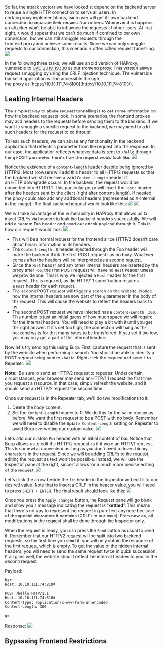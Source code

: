 So far, the attack vectors we have looked at depend on the backend server to reuse a single HTTP connection to serve all users. In certain proxy implementations, each user will get its own backend connection to separate their request from others. Whenever this happens, an attacker won't be able to influence the requests of other users. At first sight, it would appear that we can't do much if confined to our own connection, but we can still smuggle requests through the frontend proxy and achieve some results. Since we can only smuggle requests to our connection, this scenario is often called request tunnelling.
	![](Pasted%20image%2020250214104223.png)

In the following three tasks, we will use an old version of HAProxy, vulnerable to [CVE-2019-19330](https://cve.mitre.org/cgi-bin/cvename.cgi?name=CVE-2019-19330) as our frontend proxy. This version allows request smuggling by using the CRLF injection technique. The vulnerable backend application will be accessible through the proxy at [https://10.10.111.74:8100](https://10.10.111.74:8100/).

## Leaking Internal Headers
The simplest way to abuse request tunnelling is to get some information on how the backend requests look. In some scenarios, the frontend proxies may add headers to the requests before sending them to the backend. If we want to smuggle a specific request to the backend, we may need to add such headers for the request to go through.

To leak such headers, we can abuse any functionality in the backend application that reflects a parameter from the request into the response. In our case, the application reflects whatever data is sent to `/hello` through the `q` POST parameter. Here's how the request would look like:
	![](Pasted%20image%2020250214105041.png)

Notice the existence of a `content-length` header despite being ignored by HTTP/2. Most browsers will add this header to all HTTP/2 requests so that the backend will still receive a valid `Content-Length` header if an HTTP downgrade occurs. In the backend, the request would be converted into HTTP/1.1. This particular proxy will insert the `Host:` header after the headers sent by the client (right after content-length). If needed, the proxy could also add any additional headers (represented as X-Internal in the image). The final backend request would look like this:
	![](Pasted%20image%2020250214105209.png)
		![](Pasted%20image%2020250214105220.png)

We will take advantage of the vulnerability in HAProxy that allows us to inject CRLFs via headers to leak the backend headers successfully. We will add a custom Foo header and send our attack payload through it. This is how our request would look:
	![](Pasted%20image%2020250214105321.png)

- This will be a normal request for the frontend since HTTP/2 doesn't care about binary information in its headers.
- The `Content-Length: 0` header injected through the Foo header will make the backend think the first POST request has no body. Whatever comes after the headers will be interpreted as a second request.
- Since the `Host` header and any other internal headers are inserted by the proxy after `Foo`, the first POST request will have no `Host` header unless we provide one. This is why we injected a `Host` header for the first request. This is required, as the HTTP/1.1 specification requires a `Host` header for each request.
- The second POST request will trigger a search on the website. Notice how the internal headers are now part of the `q` parameter in the body of the request. This will cause the website to reflect the headers back to us.
- The second POST request we have injected has a `Content-Length: 300`. This number is just an initial guess of how much space we will require for the Internal headers. You will need to play a bit with it until you get the right answer. If it's set too high, the connection will hang as the backend waits for that many bytes to be transferred. If you set it too low, you may only get a part of the internal headers.

Now let's try sending this using Burp. First, capture the request that is sent by the website when performing a search. You should be able to identify a POST request being sent to `/hello`. Right-click the request and send it to Repeater:
	![](Pasted%20image%2020250214111137.png)

**Note:** 
	Be sure to send an HTTP/2 request to repeater. Under certain circumstances, your browser may send an HTTP/1.1 request the first time you request a resource. In that case, simply refresh the website, and it should send an HTTP/2 request the second time.

Once our request is in the Repeater tab, we'll do two modifications to it:
1. Delete the body content.
2. Set the `Content-Length` header to 0. We do this for the same reason as before. We want the first request to be a POST with no body. Remember we will need to disable the `Update Content-Length` setting on Repeater to avoid Burp overwriting our custom value.
	![](Pasted%20image%2020250214111220.png)

Let's add our custom `Foo` header with an initial content of bar. Notice that Burp allows us to edit the HTTP/2 request as if it were an HTTP/1 request. This is somewhat convenient as long as you don't need to insert binary characters in the request. Since we will be adding CRLFs to the request, editing the request as text won't be possible. Instead, we will use the Inspector pane at the right, since it allows for a much more precise editing of the request:
	![](Pasted%20image%2020250214111300.png)

Let's click the arrow beside the `foo` header in the Inspector and edit it to our desired value. Note that to insert a CRLF in the header value, you will need to press `SHIFT + ENTER`. The final result should look like this:
	![](Pasted%20image%2020250214111309.png)

Once you press the `Apply changes` button, the Request pane will go blank and show you a message indicating the request is "**kettled**". This means that there's no way to represent the request in pure text anymore because of the special characters it contains (CRLFs in our case). From now on, all modifications to the request shall be done through the Inspector only.

When the request is ready, you can press the `Send` button as usual to send it. Remember that our HTTP/2 request will be split into two backend requests, so the first time you send it, you will only obtain the response of the first request, which is empty. To get the value of the hidden internal headers, you will need to send the same request twice in quick succession. If all goes well, the website should reflect the internal headers to you on the second request:

Payload:
```html
bar
Host: 10.10.111.74:8100

POST /hello HTTP/1.1
Host: 10.10.111.74:8100
Content-Type: application/x-www-form-urlencoded
Content-Length: 300

q=
```

Response:
![](Pasted%20image%2020250214115832.png)


## Bypassing Frontend Restrictions
